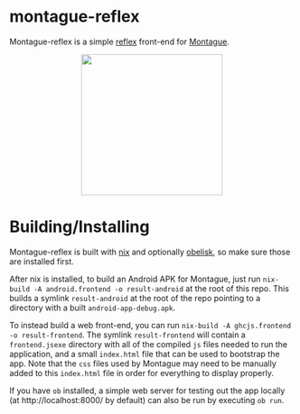 # montague-reflex

Montague-reflex is a simple [reflex](https://reflex-frp.org/) front-end for [Montague](https://github.com/Sintrastes/Montague). 

<div align="center">
  <img width="250em" src="https://raw.githubusercontent.com/Sintrastes/montague-reflex/main/images/montague_screenshot.png"/>
</div>

# Building/Installing

Montague-reflex is built with [nix](https://nixos.org/) and optionally [obelisk](https://github.com/obsidiansystems/obelisk/), so make sure those are installed first. 

After nix is installed, to build an Android APK for Montague, just run `nix-build -A android.frontend -o result-android` at the root of this repo. This builds a symlink `result-android` at the root of the repo pointing to a directory with a built `android-app-debug.apk`.

To instead build a web front-end, you can run `nix-build -A ghcjs.frontend -o result-frontend`. The symlink `result-frontend` will contain a `frontend.jsexe` directory with all of the compiled `js` files needed to run the application, and a small `index.html` file that can be used to bootstrap the app. Note that the `css` files used by Montague may need to be manually added to this `index.html` file in order for everything to display properly.

If you have `ob` installed, a simple web server for testing out the app locally (at http://localhost:8000/ by default) can also be run by executing `ob run`.
